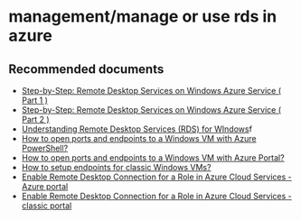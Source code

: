 <properties
	pageTitle="management/manage or use rds in azure"
	description="management/manage or use rds in azure"
	service="microsoft.compute"
	resource="virtualmachines"
	authors="scottazure"
	displayOrder=""
	selfHelpType="generic"
	supportTopicIds="32411819"
	resourceTags=""
	productPesIds="14749"
	cloudEnvironments="public"
/>

# management/manage or use rds in azure

## **Recommended documents**
* [Step-by-Step: Remote Desktop Services on Windows Azure Service ( Part 1 )](https://blogs.technet.microsoft.com/keithmayer/2013/08/27/step-by-step-remote-desktop-services-on-windows-azure-a-cost-effective-alternative-to-desktop-as-a-service-part-1/)
* [Step-by-Step: Remote Desktop Services on Windows Azure Service ( Part 2 )](https://blogs.technet.microsoft.com/keithmayer/2013/09/19/step-by-step-remote-desktop-services-on-windows-azure-a-cost-effective-alternative-to-desktop-as-a-service-part-2/)
* [Understanding Remote Desktop Services (RDS) for WIndows](https://technet.microsoft.com/windows-server-docs/compute/remote-desktop-services/welcome-to-rds)f
* [How to open ports and endpoints to a Windows VM with Azure PowerShell?](https://docs.microsoft.com/azure/virtual-machines/windows/nsg-quickstart-portal?toc=%2fazure%2fvirtual-machines%2fwindows%2ftoc.json)
* [How to open ports and endpoints to a Windows VM with Azure Portal?](https://docs.microsoft.com/azure/virtual-machines/windows/nsg-quickstart-portal?toc=%2fazure%2fvirtual-machines%2fwindows%2ftoc.json)
* [How to setup endpoints for classic Windows VMs?](https://docs.microsoft.com/azure/virtual-machines/windows/classic/setup-endpoints)
* [Enable Remote Desktop Connection for a Role in Azure Cloud Services - Azure portal](https://docs.microsoft.com/azure/cloud-services/cloud-services-role-enable-remote-desktop)
* [Enable Remote Desktop Connection for a Role in Azure Cloud Services - classic portal](https://docs.microsoft.com/azure/cloud-services/cloud-services-role-enable-remote-desktop)

